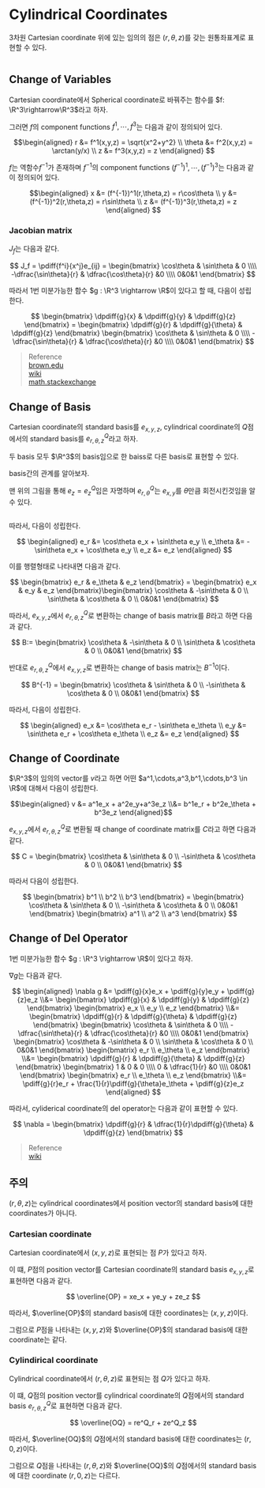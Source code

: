 # Cylindrical Coordinates
3차원 Cartesian coordinate 위에 있는 임의의 점은 $(r,\theta,z)$를 갖는 원통좌표계로 표현할 수 있다.

```{figure} _image/3101.png
```

## Change of Variables
Cartesian coordinate에서 Spherical coordinate로 바꿔주는 함수를 $f: \R^3\rightarrow\R^3$라고 하자.

그러면 $f$의 component functions $f^1,\cdots,f^3$는 다음과 같이 정의되어 있다.

$$\begin{aligned} r &= f^1(x,y,z) = \sqrt{x^2+y^2} \\ \theta &= f^2(x,y,z) = \arctan(y/x) \\ z &= f^3(x,y,z) = z \end{aligned} $$

$f$는 역함수$f^{-1}$가 존재하며 $f^{-1}$의 component functions $(f^{-1})^1,\cdots,(f^{-1})^3$는 다음과 같이 정의되어 있다.

$$\begin{aligned} x &= (f^{-1})^1(r,\theta,z) = r\cos\theta \\ y &= (f^{-1})^2(r,\theta,z) = r\sin\theta \\ z &= (f^{-1})^3(r,\theta,z) = z \end{aligned} $$

### Jacobian matrix
$J_f$는 다음과 같다.

$$ J_f = \pdiff{f^i}{x^j}e_{ij} = \begin{bmatrix} \cos\theta & \sin\theta & 0 \\\\ -\dfrac{\sin\theta}{r} & \dfrac{\cos\theta}{r} &0 \\\\ 0&0&1 \end{bmatrix} $$

따라서 1번 미분가능한 함수 $g : \R^3 \rightarrow \R$이 있다고 할 때, 다음이 성립한다.

$$ \begin{bmatrix} \dpdiff{g}{x} & \dpdiff{g}{y} & \dpdiff{g}{z} \end{bmatrix} = \begin{bmatrix} \dpdiff{g}{r} & \dpdiff{g}{\theta} & \dpdiff{g}{z} \end{bmatrix}  \begin{bmatrix} \cos\theta & \sin\theta & 0 \\\\ -\dfrac{\sin\theta}{r} & \dfrac{\cos\theta}{r} &0 \\\\ 0&0&1 \end{bmatrix} $$

> Reference  
> [brown.edu](https://www.brown.edu/Departments/Engineering/Courses/En221/Notes/Polar_Coords/Polar_Coords.htm)  
> [wiki](https://en.wikipedia.org/wiki/Del_in_cylindrical_and_spherical_coordinates)  
> [math.stackexchange](https://math.stackexchange.com/questions/1445288/del-operator-in-cylindrical-coordinates-problem-in-partial-differentiation)  

## Change of Basis
Cartesian coordinate의 standard basis를 $e_{x,y,z}$, cylindrical coordinate의 $Q$점에서의 standard basis를 $e^Q_{r,\theta,z}$라고 하자.

두 basis 모두 $\R^3$의 basis임으로 한 baiss로 다른 basis로 표현할 수 있다.

basis간의 관계를 알아보자.

맨 위의 그림을 통해 $e_z = e^Q_z$임은 자명하며 $e^Q_{r,\theta}$는 $e_{x,y}$를 $\theta$만큼 회전시킨것임을 알 수 있다.

```{figure} _image/3102.png
```

따라서, 다음이 성립한다.

$$ \begin{aligned} e_r &= \cos\theta e_x + \sin\theta e_y \\ e_\theta &= -\sin\theta e_x + \cos\theta e_y \\ e_z &= e_z \end{aligned} $$

이를 행렬형태로 나타내면 다음과 같다.

$$ \begin{bmatrix} e_r & e_\theta & e_z \end{bmatrix} = \begin{bmatrix} e_x & e_y & e_z \end{bmatrix}\begin{bmatrix} \cos\theta & -\sin\theta & 0 \\ \sin\theta & \cos\theta & 0 \\ 0&0&1 \end{bmatrix} $$

따라서, $e_{x,y,z}$에서 $e^Q_{r,\theta,z}$로 변환하는 change of basis matrix를 $B$라고 하면 다음과 같다.

$$ B:= \begin{bmatrix} \cos\theta & -\sin\theta & 0 \\ \sin\theta & \cos\theta & 0 \\ 0&0&1 \end{bmatrix} $$

반대로 $e^Q_{r,\theta,z}$에서 $e_{x,y,z}$로 변환하는 change of basis matrix는 $B^{-1}$이다.

$$ B^{-1} = \begin{bmatrix} \cos\theta & \sin\theta & 0 \\ -\sin\theta & \cos\theta & 0 \\ 0&0&1 \end{bmatrix} $$

따라서, 다음이 성립한다.

$$ \begin{aligned} e_x &= \cos\theta e_r - \sin\theta e_\theta \\ e_y &= \sin\theta e_r + \cos\theta e_\theta \\ e_z &= e_z \end{aligned} $$

## Change of Coordinate
$\R^3$의 임의의 vector를 $v$라고 하면 어떤 $a^1,\cdots,a^3,b^1,\cdots,b^3 \in \R$에 대해서 다음이 성립한다.

 $$\begin{aligned} v &= a^1e_x + a^2e_y+a^3e_z \\&= b^1e_r + b^2e_\theta + b^3e_z  \end{aligned}$$

$e_{x,y,z}$에서 $e^Q_{r,\theta,z}$로 변환될 때 change of coordinate matrix를 $C$라고 하면 다음과 같다.

$$ C = \begin{bmatrix} \cos\theta & \sin\theta & 0 \\ -\sin\theta & \cos\theta & 0 \\ 0&0&1 \end{bmatrix} $$

따라서 다음이 성립한다.

$$ \begin{bmatrix} b^1 \\ b^2 \\ b^3 \end{bmatrix} = \begin{bmatrix} \cos\theta & \sin\theta & 0 \\ -\sin\theta & \cos\theta & 0 \\ 0&0&1 \end{bmatrix} \begin{bmatrix} a^1 \\ a^2 \\ a^3 \end{bmatrix} $$

## Change of Del Operator
1번 미분가능한 함수 $g : \R^3 \rightarrow \R$이 있다고 하자.

$\nabla g$는 다음과 같다.

$$ \begin{aligned} \nabla g &= \pdiff{g}{x}e_x + \pdiff{g}{y}e_y + \pdiff{g}{z}e_z \\&= \begin{bmatrix} \dpdiff{g}{x} & \dpdiff{g}{y} & \dpdiff{g}{z} \end{bmatrix} \begin{bmatrix} e_x \\ e_y \\ e_z \end{bmatrix} \\&= \begin{bmatrix} \dpdiff{g}{r} & \dpdiff{g}{\theta} & \dpdiff{g}{z} \end{bmatrix}  \begin{bmatrix} \cos\theta & \sin\theta & 0 \\\\ -\dfrac{\sin\theta}{r} & \dfrac{\cos\theta}{r} &0 \\\\ 0&0&1 \end{bmatrix} \begin{bmatrix} \cos\theta & -\sin\theta & 0 \\ \sin\theta & \cos\theta & 0 \\ 0&0&1 \end{bmatrix} \begin{bmatrix} e_r \\ e_\theta \\ e_z \end{bmatrix} \\&= \begin{bmatrix} \dpdiff{g}{r} & \dpdiff{g}{\theta} & \dpdiff{g}{z} \end{bmatrix} \begin{bmatrix} 1 & 0 & 0 \\\\ 0 & \dfrac{1}{r} &0 \\\\ 0&0&1 \end{bmatrix} \begin{bmatrix} e_r \\ e_\theta \\ e_z \end{bmatrix} \\&= \pdiff{g}{r}e_r + \frac{1}{r}\pdiff{g}{\theta}e_\theta + \pdiff{g}{z}e_z \end{aligned} $$

따라서, cyliderical coordinate의 del operator는 다음과 같이 표현할 수 있다.

$$ \nabla = \begin{bmatrix} \dpdiff{g}{r} & \dfrac{1}{r}\dpdiff{g}{\theta} & \dpdiff{g}{z} \end{bmatrix} $$

> Reference  
> [wiki](https://en.wikipedia.org/wiki/Del_in_cylindrical_and_spherical_coordinates)  


## 주의
$(r,\theta,z)$는 cylindrical coordinates에서 position vector의 standard basis에 대한 coordinates가 아니다.

### Cartesian coordinate
Cartesian coordinate에서 $(x,y,z)$로 표현되는 점 $P$가 있다고 하자.

이 떄, $P$점의 position vector를 Cartesian coordinate의 standard basis $e_{x,y,z}$로 표현하면 다음과 같다.

$$ \overline{OP} = xe_x + ye_y + ze_z $$

따라서, $\overline{OP}$의 standard basis에 대한  coordinates는 $(x,y,z)$이다.

그럼으로 $P$점을 나타내는 $(x,y,z)$와  $\overline{OP}$의 standarad basis에 대한 coordinate는 같다.

### Cylindirical coordinate
Cylindrical coordinate에서 $(r,\theta,z)$로 표현되는 점 $Q$가 있다고 하자.

이 떄, $Q$점의 position vector를 cylindrical coordinate의 $Q$점에서의 standard basis $e^Q_{r,\theta,z}$로 표현하면 다음과 같다.

$$ \overline{OQ} = re^Q_r + ze^Q_z $$

따라서, $\overline{OQ}$의 $Q$점에서의 standard basis에 대한 coordinates는 $(r,0,z)$이다.

그럼으로 $Q$점을 나타내는 $(r,\theta,z)$와 $\overline{OQ}$의 $Q$점에서의 standard basis에 대한 coordinate $(r,0,z)$는 다르다.